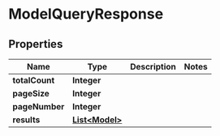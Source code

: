 

# ModelQueryResponse


## Properties

| Name | Type | Description | Notes |
|------------ | ------------- | ------------- | -------------|
|**totalCount** | **Integer** |  |  |
|**pageSize** | **Integer** |  |  |
|**pageNumber** | **Integer** |  |  |
|**results** | [**List&lt;Model&gt;**](Model.md) |  |  |



